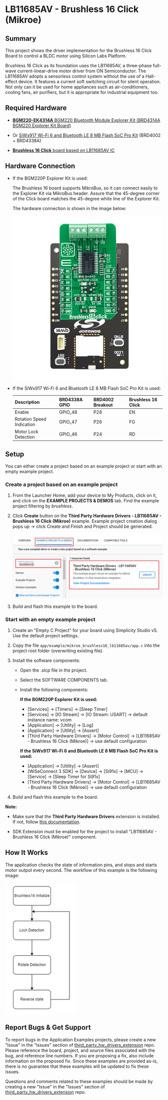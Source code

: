 # LB11685AV - Brushless 16 Click (Mikroe) #

## Summary ##

This project shows the driver implementation for the Brushless 16 Click Board to control a BLDC motor using Silicon Labs Platform.

Brushless 16 Click as its foundation uses the LB11685AV, a three-phase full-wave current-linear-drive motor driver from ON Semiconductor. The LB11685AV adopts a sensorless control system without the use of a Hall-effect device. It features a current soft switching circuit for silent operation. Not only can it be used for home appliances such as air-conditioners, cooling fans, air purifiers, but it is appropriate for industrial equipment too.

## Required Hardware ##

- [**BGM220-EK4314A** BGM220 Bluetooth Module Explorer Kit (BRD4314A BGM220 Explorer Kit Board)](https://www.silabs.com/development-tools/wireless/bluetooth/bgm220-explorer-kit)

- Or [SiWx917 Wi-Fi 6 and Bluetooth LE 8 MB Flash SoC Pro Kit](https://www.silabs.com/development-tools/wireless/wi-fi/siwx917-pk6031a-wifi-6-bluetooth-le-soc-pro-kit) (BRD4002 + BRD4338A)

- [**Brushless 16 Click** board based on LB11685AV IC](https://www.mikroe.com/brushless-16-click)

## Hardware Connection ##

- If the BGM220P Explorer Kit is used:

  The Brushless 16 board supports MikroBus, so it can connect easily to the Explorer Kit via MikroBus header. Assure that the 45-degree corner of the Click board matches the 45-degree white line of the Explorer Kit.

  The hardware connection is shown in the image below:

  ![board](image/hardware_connection.png "Hardware connection")

- If the SiWx917 Wi-Fi 6 and Bluetooth LE 8 MB Flash SoC Pro Kit is used:

  | Description               | BRD4338A GPIO | BRD4002 Breakout | Brushless 16 Click |
  | ------------------------- | ------------- | ---------------- | ------------------ |
  | Enable                    | GPIO_48       | P28              | EN                 |
  | Rotation Speed Indication | GPIO_47       | P26              | FG                 |
  | Motor Lock Detection      | GPIO_46       | P24              | RD                 |

## Setup ##

You can either create a project based on an example project or start with an empty example project.

### Create a project based on an example project ###

1. From the Launcher Home, add your device to My Products, click on it, and click on the **EXAMPLE PROJECTS & DEMOS** tab. Find the example project filtering by *brushless*.

2. Click **Create** button on the **Third Party Hardware Drivers - LB11685AV - Brushless 16 Click (Mikroe)** example. Example project creation dialog pops up -> click Create and Finish and Project should be generated.

   ![Create_example](image/create_example.png)

3. Build and flash this example to the board.

### Start with an empty example project ###

1. Create an "Empty C Project" for your board using Simplicity Studio v5. Use the default project settings.

2. Copy the file `app/example/mikroe_brushless16_lb11685av/app.c` into the project root folder (overwriting existing file).

3. Install the software components:

    - Open the .slcp file in the project.

    - Select the SOFTWARE COMPONENTS tab.

    - Install the following components:

      **If the BGM220P Explorer Kit is used:**
        - [Services] → [Timers] → [Sleep Timer]
        - [Services] → [IO Stream] → [IO Stream: USART] → default instance name: vcom
        - [Application] → [Utility] → [Log]
        - [Application] → [Utility] → [Assert]
        - [Third Party Hardware Drivers] → [Motor Control] → [LB11685AV - Brushless 16 Click (Mikroe)] → use default configuration

      **If the SiWx917 Wi-Fi 6 and Bluetooth LE 8 MB Flash SoC Pro Kit is used:**
        - [Application] → [Utility] → [Assert]
        - [WiSeConnect 3 SDK] → [Device] → [Si91x] → [MCU] → [Service] → [Sleep Timer for Si91x]
        - [Third Party Hardware Drivers] → [Motor Control] → [LB11685AV - Brushless 16 Click (Mikroe)] → use default configuration

4. Build and flash this example to the board.

**Note:**

- Make sure that the **Third Party Hardware Drivers** extension is installed. If not, follow [this documentation](https://github.com/SiliconLabs/third_party_hw_drivers_extension/blob/master/README.md#how-to-add-to-simplicity-studio-ide).

- SDK Extension must be enabled for the project to install "LB11685AV - Brushless 16 Click (Mikroe)" component.

## How It Works ##

The application checks the state of information pins, and stops and starts motor output every second.
The workflow of this example is the following image:

![workflow](image/workflow.png "Workflow")

## Report Bugs & Get Support ##

To report bugs in the Application Examples projects, please create a new "Issue" in the "Issues" section of [third_party_hw_drivers_extension](https://github.com/SiliconLabs/third_party_hw_drivers_extension) repo. Please reference the board, project, and source files associated with the bug, and reference line numbers. If you are proposing a fix, also include information on the proposed fix. Since these examples are provided as-is, there is no guarantee that these examples will be updated to fix these issues.

Questions and comments related to these examples should be made by creating a new "Issue" in the "Issues" section of [third_party_hw_drivers_extension](https://github.com/SiliconLabs/third_party_hw_drivers_extension) repo.
